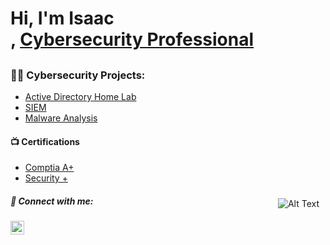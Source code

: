 <h1>Hi, I'm Isaac  <br/>, <a href="https://www.linkedin.com/in/isaacperez533/">Cybersecurity Professional</a></h1>
<h2>

  
  
  
  
  <h3>👨‍💻 Cybersecurity Projects:</h3>


  - [Active Directory Home Lab](https://github.com)
  - [SIEM]()
  - [Malware Analysis]()


<h4>📺 Certifications</h4>

- [Comptia A+](https://www.credly.com/badges/58ec40aa-9f43-4003-b13b-29918104f710/public_url)
- [Security +](https://imgur.com/a/7NmUTFs)
<img src="https://example.com/your-image.jpg" alt="Alt Text" style="float: right; margin: 10px;">

<h5> 🤳 Connect with me:</h5>


[<img align="left" alt="JoshMadakor | LinkedIn" width="22px" src="https://cdn.jsdelivr.net/npm/simple-icons@v3/icons/linkedin.svg" />][linkedin]



[linkedin]: https://linkedin.com/in/isaacperez533


